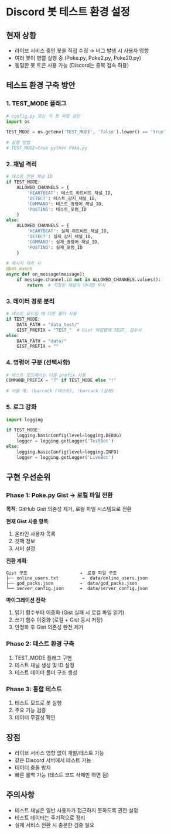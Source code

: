# Discord 봇 테스트 환경 설정

## 현재 상황
- 라이브 서비스 중인 봇을 직접 수정 → 버그 발생 시 사용자 영향
- 여러 봇이 병렬 실행 중 (Poke.py, Poke2.py, Poke20.py)
- 동일한 봇 토큰 사용 가능 (Discord는 중복 접속 허용)

## 테스트 환경 구축 방안

### 1. TEST_MODE 플래그
```python
# config.py 또는 각 봇 파일 상단
import os

TEST_MODE = os.getenv('TEST_MODE', 'false').lower() == 'true'

# 실행 방법
# TEST_MODE=true python Poke.py
```

### 2. 채널 격리
```python
# 테스트 전용 채널 ID
if TEST_MODE:
    ALLOWED_CHANNELS = {
        'HEARTBEAT': 테스트_하트비트_채널_ID,
        'DETECT': 테스트_감지_채널_ID,
        'COMMAND': 테스트_명령어_채널_ID,
        'POSTING': 테스트_포럼_ID
    }
else:
    ALLOWED_CHANNELS = {
        'HEARTBEAT': 실제_하트비트_채널_ID,
        'DETECT': 실제_감지_채널_ID,
        'COMMAND': 실제_명령어_채널_ID,
        'POSTING': 실제_포럼_ID
    }

# 메시지 처리 시
@bot.event
async def on_message(message):
    if message.channel.id not in ALLOWED_CHANNELS.values():
        return  # 지정된 채널이 아니면 무시
```

### 3. 데이터 경로 분리
```python
# 테스트 모드일 때 다른 폴더 사용
if TEST_MODE:
    DATA_PATH = "data_test/"
    GIST_PREFIX = "TEST_"  # Gist 파일명에 TEST_ 접두사
else:
    DATA_PATH = "data/"
    GIST_PREFIX = ""
```

### 4. 명령어 구분 (선택사항)
```python
# 테스트 모드에서는 다른 prefix 사용
COMMAND_PREFIX = "?" if TEST_MODE else "!"

# 사용 예: ?barrack (테스트), !barrack (실제)
```

### 5. 로그 강화
```python
import logging

if TEST_MODE:
    logging.basicConfig(level=logging.DEBUG)
    logger = logging.getLogger('TestBot')
else:
    logging.basicConfig(level=logging.INFO)
    logger = logging.getLogger('LiveBot')
```

## 구현 우선순위

### Phase 1: Poke.py Gist → 로컬 파일 전환
**목적**: GitHub Gist 의존성 제거, 로컬 파일 시스템으로 전환

**현재 Gist 사용 항목**:
1. 온라인 사용자 목록
2. 갓팩 정보
3. 서버 설정

**전환 계획**:
```
Gist 구조                    →  로컬 파일 구조
├── online_users.txt         →  data/online_users.json
├── god_packs.json          →  data/god_packs.json
└── server_config.json      →  data/server_config.json
```

**마이그레이션 전략**:
1. 읽기 함수부터 이중화 (Gist 실패 시 로컬 파일 읽기)
2. 쓰기 함수 이중화 (로컬 + Gist 동시 저장)
3. 안정화 후 Gist 의존성 완전 제거

### Phase 2: 테스트 환경 구축
1. TEST_MODE 플래그 구현
2. 테스트 채널 생성 및 ID 설정
3. 테스트 데이터 폴더 구조 생성

### Phase 3: 통합 테스트
1. 테스트 모드로 봇 실행
2. 주요 기능 검증
3. 데이터 무결성 확인

## 장점
- 라이브 서비스 영향 없이 개발/테스트 가능
- 같은 Discord 서버에서 테스트 가능
- 데이터 충돌 방지
- 빠른 롤백 가능 (테스트 코드 삭제만 하면 됨)

## 주의사항
- 테스트 채널은 일반 사용자가 접근하지 못하도록 권한 설정
- 테스트 데이터는 주기적으로 정리
- 실제 서비스 전환 시 충분한 검증 필요